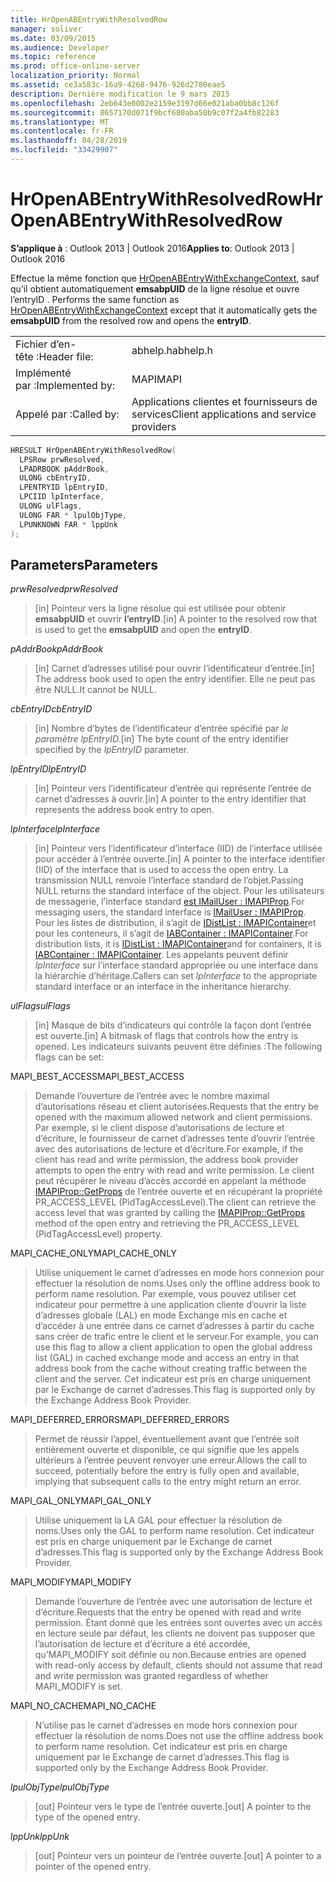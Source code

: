 ```yaml
---
title: HrOpenABEntryWithResolvedRow
manager: soliver
ms.date: 03/09/2015
ms.audience: Developer
ms.topic: reference
ms.prod: office-online-server
localization_priority: Normal
ms.assetid: ce3a583c-16a9-4268-9476-926d2780eae5
description: Dernière modification le 9 mars 2015
ms.openlocfilehash: 2eb643e0002e2159e3197d66e021aba0bb8c126f
ms.sourcegitcommit: 8657170d071f9bcf680aba50b9c07f2a4fb82283
ms.translationtype: MT
ms.contentlocale: fr-FR
ms.lasthandoff: 04/28/2019
ms.locfileid: "33429907"
---
```

# <a name="hropenabentrywithresolvedrow"></a><span data-ttu-id="86450-103">HrOpenABEntryWithResolvedRow</span><span class="sxs-lookup"><span data-stu-id="86450-103">HrOpenABEntryWithResolvedRow</span></span>

  
  
<span data-ttu-id="86450-104">**S’applique à** : Outlook 2013 | Outlook 2016</span><span class="sxs-lookup"><span data-stu-id="86450-104">**Applies to**: Outlook 2013 | Outlook 2016</span></span> 
  
<span data-ttu-id="86450-105">Effectue la même fonction que [HrOpenABEntryWithExchangeContext,](hropenabentrywithexchangecontext.md) sauf qu’il obtient automatiquement **emsabpUID** de la ligne résolue et ouvre l’entryID . </span><span class="sxs-lookup"><span data-stu-id="86450-105">Performs the same function as [HrOpenABEntryWithExchangeContext](hropenabentrywithexchangecontext.md) except that it automatically gets the **emsabpUID** from the resolved row and opens the **entryID**.</span></span>
  
|||
|:-----|:-----|
|<span data-ttu-id="86450-106">Fichier d’en-tête :</span><span class="sxs-lookup"><span data-stu-id="86450-106">Header file:</span></span>  <br/> |<span data-ttu-id="86450-107">abhelp.h</span><span class="sxs-lookup"><span data-stu-id="86450-107">abhelp.h</span></span>  <br/> |
|<span data-ttu-id="86450-108">Implémenté par :</span><span class="sxs-lookup"><span data-stu-id="86450-108">Implemented by:</span></span>  <br/> |<span data-ttu-id="86450-109">MAPI</span><span class="sxs-lookup"><span data-stu-id="86450-109">MAPI</span></span>  <br/> |
|<span data-ttu-id="86450-110">Appelé par :</span><span class="sxs-lookup"><span data-stu-id="86450-110">Called by:</span></span>  <br/> |<span data-ttu-id="86450-111">Applications clientes et fournisseurs de services</span><span class="sxs-lookup"><span data-stu-id="86450-111">Client applications and service providers</span></span>  <br/> |
   
```cpp
HRESULT HrOpenABEntryWithResolvedRow(
  LPSRow prwResolved,
  LPADRBOOK pAddrBook,
  ULONG cbEntryID,
  LPENTRYID lpEntryID,
  LPCIID lpInterface,
  ULONG ulFlags,
  ULONG FAR * lpulObjType,
  LPUNKNOWN FAR * lppUnk
);
```

## <a name="parameters"></a><span data-ttu-id="86450-112">Parameters</span><span class="sxs-lookup"><span data-stu-id="86450-112">Parameters</span></span>

 <span data-ttu-id="86450-113">_prwResolved_</span><span class="sxs-lookup"><span data-stu-id="86450-113">_prwResolved_</span></span>
  
> <span data-ttu-id="86450-114">[in] Pointeur vers la ligne résolue qui est utilisée pour obtenir **emsabpUID** et ouvrir **l’entryID**.</span><span class="sxs-lookup"><span data-stu-id="86450-114">[in] A pointer to the resolved row that is used to get the **emsabpUID** and open the **entryID**.</span></span>
    
 <span data-ttu-id="86450-115">_pAddrBook_</span><span class="sxs-lookup"><span data-stu-id="86450-115">_pAddrBook_</span></span>
  
> <span data-ttu-id="86450-116">[in] Carnet d’adresses utilisé pour ouvrir l’identificateur d’entrée.</span><span class="sxs-lookup"><span data-stu-id="86450-116">[in] The address book used to open the entry identifier.</span></span> <span data-ttu-id="86450-117">Elle ne peut pas être NULL.</span><span class="sxs-lookup"><span data-stu-id="86450-117">It cannot be NULL.</span></span>
    
 <span data-ttu-id="86450-118">_cbEntryID_</span><span class="sxs-lookup"><span data-stu-id="86450-118">_cbEntryID_</span></span>
  
> <span data-ttu-id="86450-119">[in] Nombre d’bytes de l’identificateur d’entrée spécifié par _le paramètre lpEntryID._</span><span class="sxs-lookup"><span data-stu-id="86450-119">[in] The byte count of the entry identifier specified by the  _lpEntryID_ parameter.</span></span> 
    
 <span data-ttu-id="86450-120">_lpEntryID_</span><span class="sxs-lookup"><span data-stu-id="86450-120">_lpEntryID_</span></span>
  
>  <span data-ttu-id="86450-121">[in] Pointeur vers l’identificateur d’entrée qui représente l’entrée de carnet d’adresses à ouvrir.</span><span class="sxs-lookup"><span data-stu-id="86450-121">[in] A pointer to the entry identifier that represents the address book entry to open.</span></span> 
    
 <span data-ttu-id="86450-122">_lpInterface_</span><span class="sxs-lookup"><span data-stu-id="86450-122">_lpInterface_</span></span>
  
> <span data-ttu-id="86450-123">[in] Pointeur vers l’identificateur d’interface (IID) de l’interface utilisée pour accéder à l’entrée ouverte.</span><span class="sxs-lookup"><span data-stu-id="86450-123">[in] A pointer to the interface identifier (IID) of the interface that is used to access the open entry.</span></span> <span data-ttu-id="86450-124">La transmission NULL renvoie l’interface standard de l’objet.</span><span class="sxs-lookup"><span data-stu-id="86450-124">Passing NULL returns the standard interface of the object.</span></span> <span data-ttu-id="86450-125">Pour les utilisateurs de messagerie, l’interface standard [est IMailUser : IMAPIProp](imailuserimapiprop.md).</span><span class="sxs-lookup"><span data-stu-id="86450-125">For messaging users, the standard interface is [IMailUser : IMAPIProp](imailuserimapiprop.md).</span></span> <span data-ttu-id="86450-126">Pour les listes de distribution, il s’agit de [IDistList : IMAPIContainer](idistlistimapicontainer.md)et pour les conteneurs, il s’agit de [IABContainer : IMAPIContainer](iabcontainerimapicontainer.md).</span><span class="sxs-lookup"><span data-stu-id="86450-126">For distribution lists, it is [IDistList : IMAPIContainer](idistlistimapicontainer.md)and for containers, it is [IABContainer : IMAPIContainer](iabcontainerimapicontainer.md).</span></span> <span data-ttu-id="86450-127">Les appelants peuvent définir  _lpInterface_ sur l’interface standard appropriée ou une interface dans la hiérarchie d’héritage.</span><span class="sxs-lookup"><span data-stu-id="86450-127">Callers can set  _lpInterface_ to the appropriate standard interface or an interface in the inheritance hierarchy.</span></span> 
    
 <span data-ttu-id="86450-128">_ulFlags_</span><span class="sxs-lookup"><span data-stu-id="86450-128">_ulFlags_</span></span>
  
> <span data-ttu-id="86450-129">[in] Masque de bits d’indicateurs qui contrôle la façon dont l’entrée est ouverte.</span><span class="sxs-lookup"><span data-stu-id="86450-129">[in] A bitmask of flags that controls how the entry is opened.</span></span> <span data-ttu-id="86450-130">Les indicateurs suivants peuvent être définies :</span><span class="sxs-lookup"><span data-stu-id="86450-130">The following flags can be set:</span></span>
    
<span data-ttu-id="86450-131">MAPI_BEST_ACCESS</span><span class="sxs-lookup"><span data-stu-id="86450-131">MAPI_BEST_ACCESS</span></span>
  
> <span data-ttu-id="86450-132">Demande l’ouverture de l’entrée avec le nombre maximal d’autorisations réseau et client autorisées.</span><span class="sxs-lookup"><span data-stu-id="86450-132">Requests that the entry be opened with the maximum allowed network and client permissions.</span></span> <span data-ttu-id="86450-133">Par exemple, si le client dispose d’autorisations de lecture et d’écriture, le fournisseur de carnet d’adresses tente d’ouvrir l’entrée avec des autorisations de lecture et d’écriture.</span><span class="sxs-lookup"><span data-stu-id="86450-133">For example, if the client has read and write permission, the address book provider attempts to open the entry with read and write permission.</span></span> <span data-ttu-id="86450-134">Le client peut récupérer le niveau d’accès accordé en appelant la méthode [IMAPIProp::GetProps](imapiprop-getprops.md) de l’entrée ouverte et en récupérant la propriété PR_ACCESS_LEVEL (PidTagAccessLevel).</span><span class="sxs-lookup"><span data-stu-id="86450-134">The client can retrieve the access level that was granted by calling the [IMAPIProp::GetProps](imapiprop-getprops.md) method of the open entry and retrieving the PR_ACCESS_LEVEL (PidTagAccessLevel) property.</span></span> 
    
<span data-ttu-id="86450-135">MAPI_CACHE_ONLY</span><span class="sxs-lookup"><span data-stu-id="86450-135">MAPI_CACHE_ONLY</span></span>
  
> <span data-ttu-id="86450-136">Utilise uniquement le carnet d’adresses en mode hors connexion pour effectuer la résolution de noms.</span><span class="sxs-lookup"><span data-stu-id="86450-136">Uses only the offline address book to perform name resolution.</span></span> <span data-ttu-id="86450-137">Par exemple, vous pouvez utiliser cet indicateur pour permettre à une application cliente d’ouvrir la liste d’adresses globale (LAL) en mode Exchange mis en cache et d’accéder à une entrée dans ce carnet d’adresses à partir du cache sans créer de trafic entre le client et le serveur.</span><span class="sxs-lookup"><span data-stu-id="86450-137">For example, you can use this flag to allow a client application to open the global address list (GAL) in cached exchange mode and access an entry in that address book from the cache without creating traffic between the client and the server.</span></span> <span data-ttu-id="86450-138">Cet indicateur est pris en charge uniquement par le Exchange de carnet d’adresses.</span><span class="sxs-lookup"><span data-stu-id="86450-138">This flag is supported only by the Exchange Address Book Provider.</span></span>
    
<span data-ttu-id="86450-139">MAPI_DEFERRED_ERRORS</span><span class="sxs-lookup"><span data-stu-id="86450-139">MAPI_DEFERRED_ERRORS</span></span>
  
> <span data-ttu-id="86450-140">Permet de réussir l’appel, éventuellement avant que l’entrée soit entièrement ouverte et disponible, ce qui signifie que les appels ultérieurs à l’entrée peuvent renvoyer une erreur.</span><span class="sxs-lookup"><span data-stu-id="86450-140">Allows the call to succeed, potentially before the entry is fully open and available, implying that subsequent calls to the entry might return an error.</span></span>
    
<span data-ttu-id="86450-141">MAPI_GAL_ONLY</span><span class="sxs-lookup"><span data-stu-id="86450-141">MAPI_GAL_ONLY</span></span>
  
> <span data-ttu-id="86450-142">Utilise uniquement la LA GAL pour effectuer la résolution de noms.</span><span class="sxs-lookup"><span data-stu-id="86450-142">Uses only the GAL to perform name resolution.</span></span> <span data-ttu-id="86450-143">Cet indicateur est pris en charge uniquement par le Exchange de carnet d’adresses.</span><span class="sxs-lookup"><span data-stu-id="86450-143">This flag is supported only by the Exchange Address Book Provider.</span></span>
    
<span data-ttu-id="86450-144">MAPI_MODIFY</span><span class="sxs-lookup"><span data-stu-id="86450-144">MAPI_MODIFY</span></span>
  
> <span data-ttu-id="86450-145">Demande l’ouverture de l’entrée avec une autorisation de lecture et d’écriture.</span><span class="sxs-lookup"><span data-stu-id="86450-145">Requests that the entry be opened with read and write permission.</span></span> <span data-ttu-id="86450-146">Étant donné que les entrées sont ouvertes avec un accès en lecture seule par défaut, les clients ne doivent pas supposer que l’autorisation de lecture et d’écriture a été accordée, qu’MAPI_MODIFY soit définie ou non.</span><span class="sxs-lookup"><span data-stu-id="86450-146">Because entries are opened with read-only access by default, clients should not assume that read and write permission was granted regardless of whether MAPI_MODIFY is set.</span></span>
    
<span data-ttu-id="86450-147">MAPI_NO_CACHE</span><span class="sxs-lookup"><span data-stu-id="86450-147">MAPI_NO_CACHE</span></span>
  
> <span data-ttu-id="86450-148">N’utilise pas le carnet d’adresses en mode hors connexion pour effectuer la résolution de noms.</span><span class="sxs-lookup"><span data-stu-id="86450-148">Does not use the offline address book to perform name resolution.</span></span> <span data-ttu-id="86450-149">Cet indicateur est pris en charge uniquement par le Exchange de carnet d’adresses.</span><span class="sxs-lookup"><span data-stu-id="86450-149">This flag is supported only by the Exchange Address Book Provider.</span></span>
    
 <span data-ttu-id="86450-150">_lpulObjType_</span><span class="sxs-lookup"><span data-stu-id="86450-150">_lpulObjType_</span></span>
  
> <span data-ttu-id="86450-151">[out] Pointeur vers le type de l’entrée ouverte.</span><span class="sxs-lookup"><span data-stu-id="86450-151">[out] A pointer to the type of the opened entry.</span></span>
    
 <span data-ttu-id="86450-152">_lppUnk_</span><span class="sxs-lookup"><span data-stu-id="86450-152">_lppUnk_</span></span>
  
> <span data-ttu-id="86450-153">[out] Pointeur vers un pointeur de l’entrée ouverte.</span><span class="sxs-lookup"><span data-stu-id="86450-153">[out] A pointer to a pointer of the opened entry.</span></span>
    


